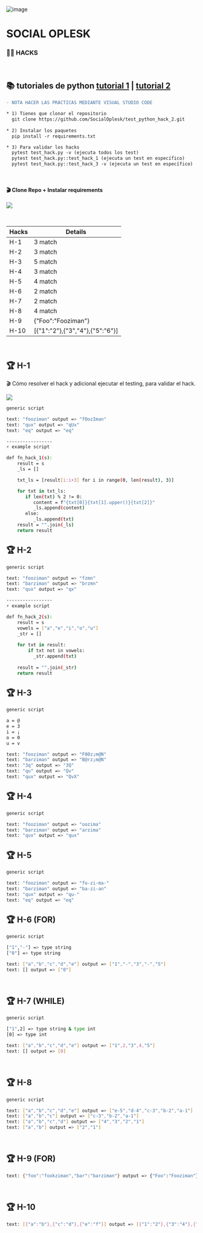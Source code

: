 ![image](https://github.com/Gabsteroide77/test_python_hack_2/assets/142457661/a70b9208-4b61-40b3-9fe9-8e6d9927a53d)

# SOCIAL OPLESK
### 🏴‍☠️ HACKS 

<br/>

📚 tutoriales de python [tutorial 1](https://docs.python.org/es/3/tutorial/) | [tutorial 2](https://www.w3schools.com/python/)
---

```diff
- NOTA HACER LAS PRÁCTICAS MEDIANTE VISUAL STUDIO CODE  
```

```diff
* 1) Tienes que clonar el repositorio 
  git clone https://github.com/SocialOplesk/test_python_hack_2.git
  
* 2) Instalar los paquetes
  pip install -r requirements.txt

* 3) Para validar los hacks
  pytest test_hack.py -v (ejecuta todos los test)
  pytest test_hack.py::test_hack_1 (ejecuta un test en específico)
  pytest test_hack.py::test_hack_3 -v (ejecuta un test en específico)
```
<br/>

#### 🎬 Clone Repo + Instalar requirements
![](https://github.com/SocialOplesk/hack_python_2/blob/main/hack_python_2_install_gif.gif)


<br/>

|Hacks | Details | 
|----------|---------|
| H-1      | 3 match |
| H-2      | 3 match |
| H-3      | 5 match | 
| H-4      | 3 match |
| H-5      | 4 match |
| H-6      | 2 match |
| H-7      | 2 match | 
| H-8      | 4 match |
| H-9      | {"Foo":"Fooziman"} |
| H-10      | [{"1":"2"},{"3","4"},{"5":"6"}] | 
<br/> 

## 🏆 H-1
🎬 Cómo resolver el hack y adicional ejecutar el testing, para validar el hack.

![](https://github.com/SocialOplesk/hack_python_2/blob/main/hack_python_2_run_gif.gif)


```sh
generic script

text: "fooziman" output => "fOozIman" 
text: "qux" output => "qUx" 
text: "eq" output => "eq" 

-----------------
⚡ example script

def fn_hack_1(s):
    result = s
    _ls = []

    txt_ls = [result[i:i+3] for i in range(0, len(result), 3)]

    for txt in txt_ls:
       if len(txt) % 2 != 0:
          content = f"{txt[0]}{txt[1].upper()}{txt[2]}"
          _ls.append(content)
       else:
          _ls.append(txt)    
    result = "".join(_ls)
    return result
```

## 🏆 H-2
```sh
generic script

text: "fooziman" output => "fzmn" 
text: "barziman" output => "brzmn" 
text: "qux" output => "qx"

-----------------
⚡ example script

def fn_hack_2(s):
    result = s
    vowels = ["a","e","i","o","u"]
    _str = []
    
    for txt in result:
        if txt not in vowels:
          _str.append(txt)  
          
    result = "".join(_str)
    return result   
```

## 🏆 H-3
```sh
generic script

a = @
e = 3
i = ¡
o = 0
u = v

text: "fooziman" output => "F00z¡m@N" 
text: "barziman" output => "B@rz¡m@N" 
text: "3q" output => "3Q" 
text: "qu" output => "Qv" 
text: "qux" output => "QvX" 
```

## 🏆 H-4
```sh
generic script

text: "fooziman" output => "oozima" 
text: "barziman" output => "arzima" 
text: "qux" output => "qux" 
```

## 🏆 H-5
```sh
generic script

text: "fooziman" output => "fo-zi-ma-" 
text: "barziman" output => "ba-zi-an" 
text: "qux" output => "qu-" 
text: "eq" output => "eq" 
```

## 🏆 H-6 (FOR)
```sh
generic script

["1","-"] => type string
["0"] => type string

text: ["a","b","c","d","e"] output => ["1","-","3","-","5"]
text: [] output => ["0"] 
```
<br/>

## 🏆 H-7 (WHILE)
```sh
generic script

["1",2] => type string & type int
[0] => type int

text: ["a","b","c","d","e"] output => ["1",2,"3",4,"5"]
text: [] output => [0] 
```
<br/>

## 🏆 H-8
```sh
generic script

text: ["a","b","c","d","e"] output => ["e-5","d-4","c-3","b-2","a-1"]
text: ["a","b","c"] output => ["c-3","b-2","a-1"]
text: ["a","b","c","d"] output => ["4","3","2","1"]
text: ["a","b"] output => ["2","1"]
```
<br/>

## 🏆 H-9 (FOR)
```sh
text: {"foo":"fookziman","bar":"barziman"} output => {"Foo":"Fooziman"}
```
<br/>

## 🏆 H-10
```sh
text: [{"a":"b"},{"c":"d"},{"e":"f"}] output => [{"1":"2"},{"3":"4"},{"5":"6"}]
```
<br/>

